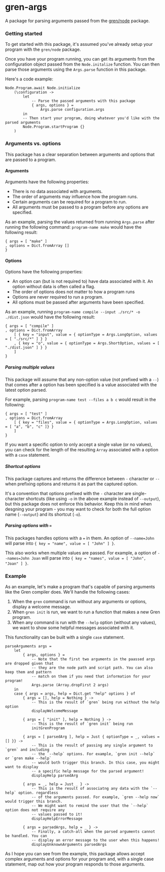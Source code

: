 # gren-args

A package for parsing arguments passed from the [gren/node](https://packages.gren-lang.org/package/gren-lang/node/version/3.0.0/module/Node) package.

### Getting started

To get started with this package, it's assumed you've already setup your program with the `gren/node` package.

Once you have your program running, you can get its arguments from the configuration object passed from the `Node.initalize` function. You can then parse those arguments using the `Args.parse` function in this package.

Here's a code example:

    Node.Program.await Node.initialize 
        (\configuration ->
            let
                -- Parse the passed arguments with this package
                { args, options } =
                    Args.parse configuration.args
            in
            -- Then start your program, doing whatever you'd like with the parsed arguments
            Node.Program.startProgram {}
        )

### Arguments vs. options

This package has a clear separation between arguments and options that are passed to a program.
 
#### Arguments

Arguments have the following properties:

- There is no data associated with arguments.
- The order of arguments may influence how the program runs.
- Certain arguments can be required for a program to run.
- All arguments must be passed to a program before any options are specified.

As an example, parsing the values returned from running `Args.parse` after running the following command: `program-name make` would have the following result:

    { args = [ "make" ]
    , options = Dict.fromArray []
    }

#### Options

Options have the following properties:

- An option can (but is not required to) have data associated with it. An option without data is often called a flag.
- The order of options does not matter to how a program runs
- Options are never required to run a program.
- All options must be passed after arguments have been specified.

As an example, running `program-name compile --input ./src/* -o ./dist.json` would have the following result:

    { args = [ "compile" ]
    , options = Dict.fromArray
        [ { key = "input", value = { optionType = Args.LongOption, values = [ "./src/*" ] } }
        , { key = "o", value = { optionType = Args.ShortOption, values = [ "./dist.json" ] } }
        ]
    }

##### Parsing multiple values

This package will assume that any non-option value (not prefixed with a `--`) that comes after a option has been specified is a value associated with the latest option parsed.

For example, parsing `program-name test --files a b c` would result in the following:

    { args = [ "test" ]
    , options = Dict.fromArray
        [ { key = "files", value = { optionType = Args.LongOption, values = [ "a", "b", "c" ]} }
        ]
    }

If you want a specific option to only accept a single value (or no values), you can check for the length of the resulting `Array` associated with a option with a `case` statement.

##### Shortcut options

This package captures and returns the difference between `-` character or `--` when prefixing options and returns it as part the captured option.

It's a convention that options prefixed with the `-` character are single-character shortcuts (like using `-o` in the above example instead of `--output`), but this package does not enforce this behavior. Keep this in mind when desgning your program - you may want to check for both the full option name (`--output`) and its shortcut (`-o`).

##### Parsing options with `=`

This packages handles options with a `=` in them. An option of `--name=John` will parse into `{ key = "name", value = [ "John" ] }`.

This also works when multiple values are passed. For example, a option of `--names=John Joan` will parse into ``{ key = "names", value = [ "John", "Joan" ] }``.

### Example

As an example, let's make a program that's capable of parsing arguments like the Gren compiler does. We'll handle the following cases:

1. When the `gren` command is run without any arguments or options, display a welcome message.
2. When `gren init` is run, we want to run a function that makes a new Gren program.
3. When any command is run with the `--help` option (without any values), we want to show some helpful messages associated with it.

This functionality can be built with a single `case` statement.

    parseArguments args =
        let
            { args, options } =
                -- Note that the first two arguments in the paassed args are dropped given that
                -- they are the node path and script path. You can also keep them and pattern
                -- match on them if you need that information for your program!
                Args.parse (Array.dropFirst 2 args)
        in
        case { args = args, help = Dict.get "help" options } of
            { args = [], help = Nothing } ->
                -- This is the result of `gren` being run without the help option
                displayWelcomeMessage
            
            { args = [ "init" ], help = Nothing } ->
                -- This is the result of `gren init` being run
                initGrenProgram

            { args = [ parsedArg ], help = Just { optionType = _, values = [] }} ->
                -- This is the result of passing any single argument to `gren` and including
                -- the `--help` options. For example, `gren init --help` or `gren make --help`
                -- would both trigger this branch. In this case, you might want to display
                -- a specific help message for the parsed argument!
                displayHelp parsedArg

            { args = _, help = Just _ } ->
                -- This is the result of associatng any data with the `--help` option. regardless
                -- of the arguments passed. For example, `gren --help now` would trigger this branch.
                -- We might want to remind the user that the `--help` option does not require any 
                -- values passed to it!
                displayHelpErrorMessage

            { args = parsedArgs, help = _ } ->
                -- Finally, a catch-all when the parsed arguments cannot be handled. You can
                -- display an error message to the user when this happens!
                displayUnknownArguments parsedArgs


As I hope you can see from the example, this package allows accept complex arguments and options for your program and, with a single case statement, map out how your program responds to those arguments.
